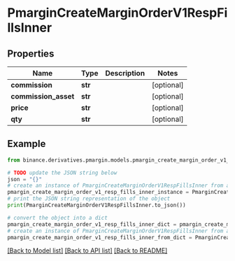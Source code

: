 # PmarginCreateMarginOrderV1RespFillsInner


## Properties

Name | Type | Description | Notes
------------ | ------------- | ------------- | -------------
**commission** | **str** |  | [optional] 
**commission_asset** | **str** |  | [optional] 
**price** | **str** |  | [optional] 
**qty** | **str** |  | [optional] 

## Example

```python
from binance.derivatives.pmargin.models.pmargin_create_margin_order_v1_resp_fills_inner import PmarginCreateMarginOrderV1RespFillsInner

# TODO update the JSON string below
json = "{}"
# create an instance of PmarginCreateMarginOrderV1RespFillsInner from a JSON string
pmargin_create_margin_order_v1_resp_fills_inner_instance = PmarginCreateMarginOrderV1RespFillsInner.from_json(json)
# print the JSON string representation of the object
print(PmarginCreateMarginOrderV1RespFillsInner.to_json())

# convert the object into a dict
pmargin_create_margin_order_v1_resp_fills_inner_dict = pmargin_create_margin_order_v1_resp_fills_inner_instance.to_dict()
# create an instance of PmarginCreateMarginOrderV1RespFillsInner from a dict
pmargin_create_margin_order_v1_resp_fills_inner_from_dict = PmarginCreateMarginOrderV1RespFillsInner.from_dict(pmargin_create_margin_order_v1_resp_fills_inner_dict)
```
[[Back to Model list]](../README.md#documentation-for-models) [[Back to API list]](../README.md#documentation-for-api-endpoints) [[Back to README]](../README.md)


